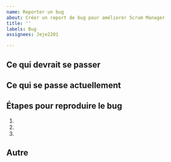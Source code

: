 ```yaml
---
name: Reporter un bug
about: Créer un report de bug pour améliorer Scrum Manager
title: ''
labels: Bug
assignees: Jeje2201

---
```


## Ce qui devrait se passer


## Ce qui se passe actuellement


## Étapes pour reproduire le bug

  1.
  1.
  1.

## Autre
